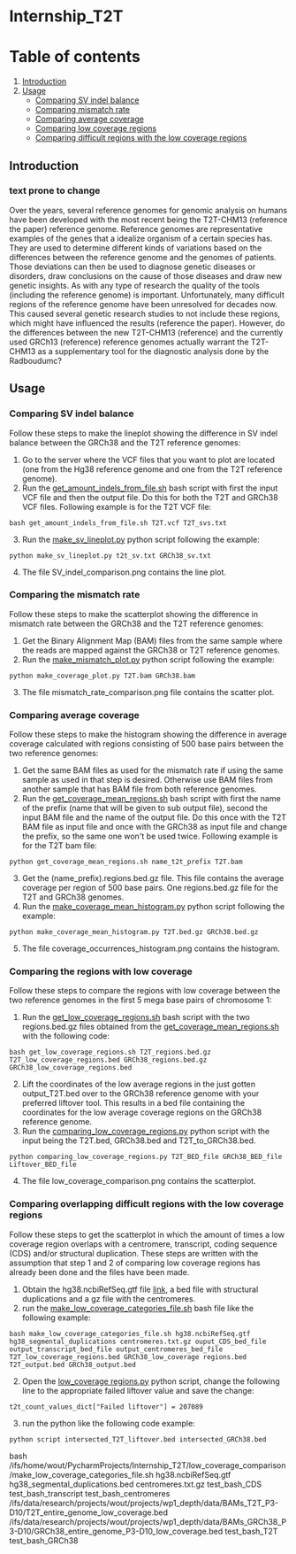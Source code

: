 # Internship_T2T

# Table of contents
1. [Introduction](#introduction)
2. [Usage](#Usage)
      - [Comparing SV indel balance](#SVcomparing)
      - [Comparing mismatch rate](#Mismatch)
      - [Comparing average coverage](#Coverage)
      - [Comparing low coverage regions](#Low_coverage)
      - [Comparing difficult regions with the low coverage regions](#)


## Introduction <a name="introduction"></a>

### text prone to change
Over the years, several reference genomes for genomic analysis on humans have been developed with the most recent being the T2T-CHM13 (reference the paper) reference genome. Reference genomes are representative examples of the genes that a idealize organism of a certain species has. They are used to determine different kinds of variations based on the differences between the reference genome and the genomes of patients. Those deviations can then be used to diagnose genetic diseases or disorders, draw conclusions on the cause of those diseases and draw new genetic insights. As with any type of research the quality of the tools (including the reference genome) is important. Unfortunately, many difficult regions of the reference genome have been unresolved for decades now. This caused several genetic research studies to not include these regions, which might have influenced the results (reference the paper). However, do the differences between the new T2T-CHM13 (reference) and the currently used GRCh13 (reference) reference genomes actually warrant the T2T-CHM13 as a supplementary tool for the diagnostic analysis done by the Radboudumc?  


## Usage <a name="Usage"></a>

### Comparing SV indel balance <a name="SVcomparing"></a>

Follow these steps to make the lineplot showing the difference in SV indel balance between the GRCh38 and the T2T reference genomes:
1. Go to the server where the VCF files that you want to plot are located (one from the Hg38 reference genome and one from the T2T reference genome).
2. Run the [get_amount_indels_from_file.sh](https://github.com/WoutPoelen/Internship_T2T/blob/main/sv_indel_balance_plot/get_amount_indels_from_file.sh) bash script with first the input VCF file and then the output file. Do this for both the T2T and GRCh38 VCF files. Following example is for the T2T VCF file:
```
bash get_amount_indels_from_file.sh T2T.vcf T2T_svs.txt
```
3. Run the [make_sv_lineplot.py](https://github.com/WoutPoelen/Internship_T2T/blob/main/make_sv_lineplot.py) python script following the example:
```
python make_sv_lineplot.py t2t_sv.txt GRCh38_sv.txt
```
4. The file SV_indel_comparison.png contains the line plot.

### Comparing the mismatch rate <a name="Mismatch"></a>

Follow these steps to make the scatterplot showing the difference in mismatch rate between the GRCh38 and the T2T reference genomes:
1. Get the Binary Alignment Map (BAM) files from the same sample where the reads are mapped against the GRCh38 or T2T reference genomes.
2. Run the [make_mismatch_plot.py](https://github.com/WoutPoelen/Internship_T2T/blob/main/mismatch_plot/make_mismatch_plot.py) python script following the example:
```
python make_coverage_plot.py T2T.bam GRCh38.bam
```
3. The file mismatch_rate_comparison.png file contains the scatter plot.

### Comparing average coverage <a name="Coverage"></a>

Follow these steps to make the histogram showing the difference in average coverage calculated with regions consisting of 500 base pairs between the two reference genomes:
1. Get the same BAM files as used for the mismatch rate if using the same sample as used in that step is desired. Otherwise use BAM files from another sample that has BAM file from both reference genomes.
2. Run the [get_coverage_mean_regions.sh](https://github.com/WoutPoelen/Internship_T2T/blob/main/coverage_occurrence_histogram/get_coverage_mean_regions.sh) bash script with first the name of the prefix (name that will be given to sub output file), second the input BAM file and the name of the output file. Do this once with the T2T BAM file as input file and once with the GRCh38 as input file and change the prefix, so the same one won't be used twice. Following example is for the T2T bam file:
```
python get_coverage_mean_regions.sh name_t2t_prefix T2T.bam
```
3. Get the (name_prefix).regions.bed.gz file. This file contains the average coverage per region of 500 base pairs. One regions.bed.gz file for the T2T and GRCh38 genomes.
4. Run the [make_coverage_mean_histogram.py](https://github.com/WoutPoelen/Internship_T2T/blob/main/coverage_occurrence_histogram/make_coverage_mean_histogram.py) python script following the example:
```
python make_coverage_mean_histogram.py T2T.bed.gz GRCh38.bed.gz
```
5. The file coverage_occurrences_histogram.png contains the histogram.

### Comparing the regions with low coverage <a name="Low_coverage"></a>

Follow these steps to compare the regions with low coverage between the two reference genomes in the first 5 mega base pairs of chromosome 1:
1. Run the [get_low_coverage_regions.sh](https://github.com/WoutPoelen/Internship_T2T/blob/main/low_coverage_comparison/get_low_coverage_regions.sh) bash script with the two regions.bed.gz files obtained from the [get_coverage_mean_regions.sh](https://github.com/WoutPoelen/Internship_T2T/blob/main/coverage_occurrence_histogram/get_coverage_mean_regions.sh) with the following code:
```
bash get_low_coverage_regions.sh T2T_regions.bed.gz T2T_low_coverage_regions.bed GRCh38_regions.bed.gz GRCh38_low_coverage_regions.bed
```
2. Lift the coordinates of the low average regions in the just gotten output_T2T.bed over to the GRCh38 reference genome with your preferred liftover tool. This results in a bed file containing the coordinates for the low average coverage regions on the GRCh38 reference genome.
3. Run the [comparing_low_coverage_regions.py](https://github.com/WoutPoelen/Internship_T2T/blob/main/low_coverage_comparison/comparing_low_coverage_regions.py) python script with the input being the T2T.bed, GRCh38.bed and T2T_to_GRCh38.bed.
```
python comparing_low_coverage_regions.py T2T_BED_file GRCh38_BED_file Liftover_BED_file
```
4. The file low_coverage_comparison.png contains the scatterplot.

### Comparing overlapping difficult regions with the low coverage regions <a name="category"></a>

Follow these steps to get the scatterplot in which the amount of times a low coverage region overlaps with a centromere, transcript, coding sequence (CDS) and/or structural duplication. These steps are written with the assumption that step 1 and 2 of comparing low coverage regions has already been done and the files have been made.
1. Obtain the hg38.ncbiRefSeq.gtf file [link](https://hgdownload.soe.ucsc.edu/goldenPath/hg38/bigZips/genes/), a bed file with structural duplications and a gz file with the centromeres.
2. run the [make_low_coverage_categories_file.sh](https://github.com/WoutPoelen/Internship_T2T/blob/main/low_coverage_comparison/make_low_coverage_categories_file.sh) bash file like the following example:
```
bash make_low_coverage_categories_file.sh hg38.ncbiRefSeq.gtf hg38_segmental_duplications centromeres.txt.gz ouput_CDS_bed_file output_transcript_bed_file output_centromeres_bed_file T2T_low_coverage_regions.bed GRCh38_low_coverage regions.bed T2T_output.bed GRCh38_output.bed
```   
2. Open the [low_coverage regions.py](https://github.com/WoutPoelen/Internship_T2T/blob/main/low_coverage_comparison/low_coverage_categories.py) python script, change the following line to the appropriate failed liftover value and save the change:
```
t2t_count_values_dict["Failed liftover"] = 207089
```
3. run the python like the following code example:
```
python script intersected_T2T_liftover.bed intersected_GRCh38.bed
```
bash /ifs/home/wout/PycharmProjects/Internship_T2T/low_coverage_comparison/make_low_coverage_categories_file.sh hg38.ncbiRefSeq.gtf hg38_segmental_duplications.bed centromeres.txt.gz test_bash_CDS test_bash_transcript test_bash_centromeres /ifs/data/research/projects/wout/projects/wp1_depth/data/BAMs_T2T_P3-D10/T2T_entire_genome_low_coverage.bed /ifs/data/research/projects/wout/projects/wp1_depth/data/BAMs_GRCh38_P3-D10/GRCh38_entire_genome_P3-D10_low_coverage.bed test_bash_T2T test_bash_GRCh38

